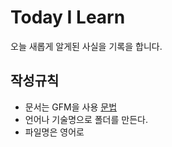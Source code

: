 # Today I Learn
오늘 새롭게 알게된 사실을 기록을 합니다.

## 작성규칙
- 문서는 GFM을 사용 [문법](https://help.github.com/categories/writing-on-github/)
- 언어나 기술명으로 폴더를 만든다.
- 파일명은 영어로


